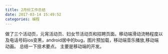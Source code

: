 ```yaml
---
title: 2月份工作总结
date: 2017-03-14 15:49:52
categories: 编程
---
```

做了三个活动页，元宵活动页、妇女节活动页和招聘页面。移动端滑动流畅程度以及电话号码ios变黑，android居中的bug，图片预加载，移动端音乐播放,移动端动画。
总结一下技术要点。
主要是移动端的开发。